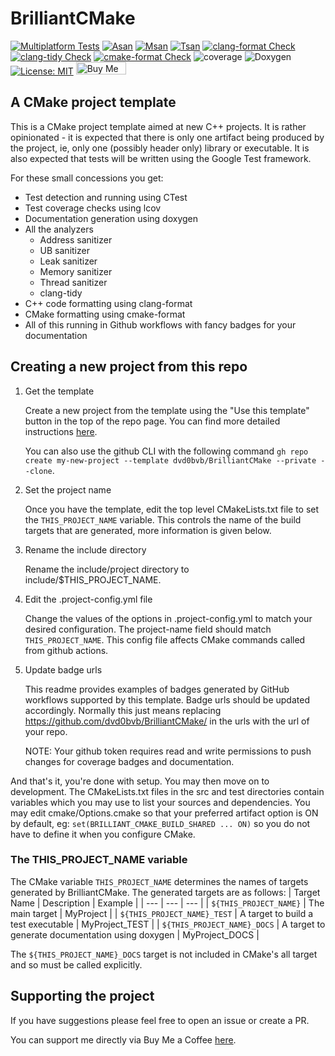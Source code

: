 # BrilliantCMake 
[![Multiplatform Tests](https://github.com/dvd0bvb/BrilliantCMake/actions/workflows/cmake-multi-platform.yml/badge.svg)](https://github.com/dvd0bvb/BrilliantCMake/actions/workflows/cmake-multi-platform.yml) [![Asan](https://github.com/dvd0bvb/BrilliantCMake/actions/workflows/asan.yml/badge.svg)](https://github.com/dvd0bvb/BrilliantCMake/actions/workflows/asan.yml) [![Msan](https://github.com/dvd0bvb/BrilliantCMake/actions/workflows/msan.yml/badge.svg)](https://github.com/dvd0bvb/BrilliantCMake/actions/workflows/asan.yml) [![Tsan](https://github.com/dvd0bvb/BrilliantCMake/actions/workflows/tsan.yml/badge.svg)](https://github.com/dvd0bvb/BrilliantCMake/actions/workflows/tsan.yml) 
[![clang-format Check](https://github.com/dvd0bvb/BrilliantCMake/actions/workflows/clang-format-check.yml/badge.svg)](https://github.com/dvd0bvb/BrilliantCMake/actions/workflows/clang-format-check.yml) [![clang-tidy Check](https://github.com/dvd0bvb/BrilliantCMake/actions/workflows/clang-tidy-check.yml/badge.svg)](https://github.com/dvd0bvb/BrilliantCMake/actions/workflows/clang-tidy-check.yml) [![cmake-format Check](https://github.com/dvd0bvb/BrilliantCMake/actions/workflows/cmake-format-check.yml/badge.svg)](https://github.com/dvd0bvb/BrilliantCMake/actions/workflows/cmake-format-check.yml)
![coverage](https://img.shields.io/badge/dynamic/json?url=https%3A%2F%2Fraw.githubusercontent.com%2Fdvd0bvb%2FBrilliantCMake%2Fmain%2F.github%2Fbadges%2Fcoverage.json&query=%24.message&label=Coverage&color=%24.color) ![Doxygen](https://img.shields.io/badge/dynamic/json?url=https%3A%2F%2Fraw.githubusercontent.com%2Fdvd0bvb%2FBrilliantCMake%2Fmain%2F.github%2Fbadges%2Fdoxygen.json&query=%24.message&label=Doxygen&color=%24.color) [![License: MIT](https://img.shields.io/badge/License-MIT-yellow.svg)](https://opensource.org/licenses/MIT) <a href="https://www.buymeacoffee.com/dvd0bvb" target="_blank"><img src="https://cdn.buymeacoffee.com/buttons/v2/default-yellow.png" alt="Buy Me A Coffee" style="height:20px !important;width: 80px !important;" ></a>

## A CMake project template
This is a CMake project template aimed at new C++ projects. It is rather opinionated - it is expected that there is only one artifact being produced by the project, ie, only one (possibly header only) library or executable. It is also expected that tests will be written using the Google Test framework.

For these small concessions you get:
- Test detection and running using CTest
- Test coverage checks using lcov
- Documentation generation using doxygen
- All the analyzers
  - Address sanitizer
  - UB sanitizer
  - Leak sanitizer
  - Memory sanitizer
  - Thread sanitizer
  - clang-tidy
- C++ code formatting using clang-format
- CMake formatting using cmake-format
- All of this running in Github workflows with fancy badges for your documentation

## Creating a new project from this repo
1. Get the template

    Create a new project from the template using the "Use this template" button in the top of the repo page. You can find more detailed instructions [here](https://docs.github.com/en/repositories/creating-and-managing-repositories/creating-a-repository-from-a-template). 

    You can also use the github CLI with the following command `gh repo create my-new-project --template dvd0bvb/BrilliantCMake --private --clone`.

2. Set the project name

    Once you have the template, edit the top level CMakeLists.txt file to set the `THIS_PROJECT_NAME` variable. This controls the name of the build targets that are generated, more information is given below.

3. Rename the include directory

    Rename the include/project directory to include/$THIS_PROJECT_NAME. 

4. Edit the .project-config.yml file

    Change the values of the options in .project-config.yml to match your desired configuration. The project-name field should match `THIS_PROJECT_NAME`. This config file affects CMake commands called from github actions. 

5. Update badge urls

    This readme provides examples of badges generated by GitHub workflows supported by this template. Badge urls should be updated accordingly. Normally this just means replacing https://github.com/dvd0bvb/BrilliantCMake/ in the urls with the url of your repo.

    NOTE: Your github token requires read and write permissions to push changes for coverage badges and documentation.

And that's it, you're done with setup. You may then move on to development. The CMakeLists.txt files in the src and test directories contain variables which you may use to list your sources and dependencies. You may edit cmake/Options.cmake so that your preferred artifact option is ON by default, eg: `set(BRILLIANT_CMAKE_BUILD_SHARED ... ON)` so you do not have to define it when you configure CMake. 

### The THIS_PROJECT_NAME variable
The CMake variable `THIS_PROJECT_NAME` determines the names of targets generated by BrilliantCMake. The generated targets are as follows:
| Target Name | Description | Example |
| --- | --- | --- |
| `${THIS_PROJECT_NAME}` | The main target | MyProject |
| `${THIS_PROJECT_NAME}_TEST` | A target to build a test executable | MyProject_TEST |
| `${THIS_PROJECT_NAME}_DOCS` | A target to generate documentation using doxygen | MyProject_DOCS |

The `${THIS_PROJECT_NAME}_DOCS` target is not included in CMake's all target and so must be called explicitly. 

## Supporting the project

If you have suggestions please feel free to open an issue or create a PR.

You can support me directly via Buy Me a Coffee [here](https://www.buymeacoffee.com/dvd0bvb).
